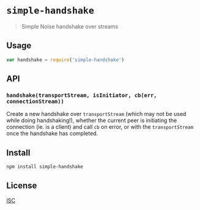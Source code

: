 # `simple-handshake`

> Simple Noise handshake over streams

## Usage

```js
var handshake = require('simple-handshake')
```

## API

### `handshake(transportStream, isInitiator, cb(err, connectionStream))`

Create a new handshake over `transportStream` (which may not be used while doing
handshaking!), whether the current peer is initiating the connection (ie. is
a client) and call `cb` on error, or with the `transportStream` once the
handshake has completed.

## Install

```sh
npm install simple-handshake
```

## License

[ISC](LICENSE)
